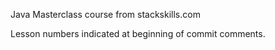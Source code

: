 Java Masterclass course from stackskills.com

Lesson numbers indicated at beginning of commit comments.
